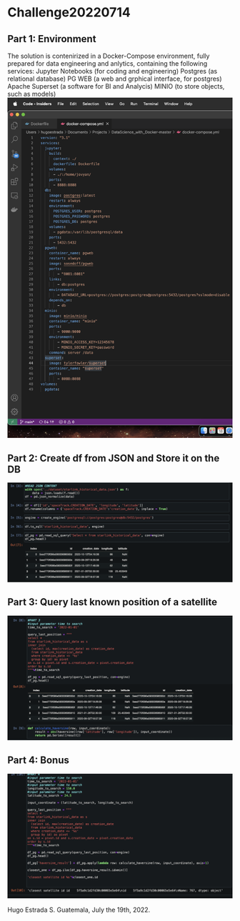 # Challenge20220714

## Part 1: Environment
The solution is contenirized in a Docker-Compose environment, fully prepared for data engineering and anlytics, containing the following services:
  Jupyter Notebooks (for coding and engineering)
  Postgres (as relational database)
  PG WEB (a web and grphical interface, for postgres)
  Apache Superset (a software for BI and Analycis)
  MINIO (to store objects, such as models)
  ![alt text](https://github.com/hugoestradas/Challenge20220714/blob/main/part1.png?raw=true)

## Part 2: Create df from JSON and Store it on the DB
![alt text](https://github.com/hugoestradas/Challenge20220714/blob/main/part2.png?raw=true)

## Part 3: Query last known position of a satellite
![alt text](https://github.com/hugoestradas/Challenge20220714/blob/main/part3.png?raw=true)

## Part 4: Bonus
![alt text](https://github.com/hugoestradas/Challenge20220714/blob/main/part4.png?raw=true)


Hugo Estrada S.
Guatemala, July the 19th, 2022.
